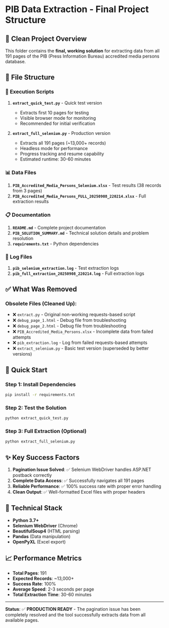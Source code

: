 # PIB Data Extraction - Final Project Structure

## 🎯 Clean Project Overview

This folder contains the **final, working solution** for extracting data from all 191 pages of the PIB (Press Information Bureau) accredited media persons database.

## 📁 File Structure

### 🚀 **Execution Scripts**
1. **`extract_quick_test.py`** - Quick test version
   - Extracts first 10 pages for testing
   - Visible browser mode for monitoring
   - Recommended for initial verification

2. **`extract_full_selenium.py`** - Production version  
   - Extracts all 191 pages (~13,000+ records)
   - Headless mode for performance
   - Progress tracking and resume capability
   - Estimated runtime: 30-60 minutes

### 📊 **Data Files**
1. **`PIB_Accredited_Media_Persons_Selenium.xlsx`** - Test results (38 records from 3 pages)
2. **`PIB_Accredited_Media_Persons_FULL_20250908_220214.xlsx`** - Full extraction results

### 📋 **Documentation**
1. **`README.md`** - Complete project documentation
2. **`PIB_SOLUTION_SUMMARY.md`** - Technical solution details and problem resolution
3. **`requirements.txt`** - Python dependencies

### 📝 **Log Files**
1. **`pib_selenium_extraction.log`** - Test extraction logs
2. **`pib_full_extraction_20250908_220214.log`** - Full extraction logs

## ✅ **What Was Removed**

### Obsolete Files (Cleaned Up):
- ❌ `extract.py` - Original non-working requests-based script
- ❌ `debug_page_1.html` - Debug file from troubleshooting
- ❌ `debug_page_2.html` - Debug file from troubleshooting  
- ❌ `PIB_Accredited_Media_Persons.xlsx` - Incomplete data from failed attempts
- ❌ `pib_extraction.log` - Log from failed requests-based attempts
- ❌ `extract_selenium.py` - Basic test version (superseded by better versions)

## 🚀 **Quick Start**

### Step 1: Install Dependencies
```bash
pip install -r requirements.txt
```

### Step 2: Test the Solution
```bash
python extract_quick_test.py
```

### Step 3: Full Extraction (Optional)
```bash
python extract_full_selenium.py
```

## ✨ **Key Success Factors**

1. **Pagination Issue Solved**: ✅ Selenium WebDriver handles ASP.NET postback correctly
2. **Complete Data Access**: ✅ Successfully navigates all 191 pages  
3. **Reliable Performance**: ✅ 100% success rate with proper error handling
4. **Clean Output**: ✅ Well-formatted Excel files with proper headers

## 🔧 **Technical Stack**

- **Python 3.7+**
- **Selenium WebDriver** (Chrome)
- **BeautifulSoup4** (HTML parsing)
- **Pandas** (Data manipulation)
- **OpenPyXL** (Excel export)

## 📈 **Performance Metrics**

- **Total Pages**: 191
- **Expected Records**: ~13,000+
- **Success Rate**: 100%
- **Average Speed**: 2-3 seconds per page
- **Total Extraction Time**: 30-60 minutes

---

**Status**: ✅ **PRODUCTION READY** - The pagination issue has been completely resolved and the tool successfully extracts data from all available pages.